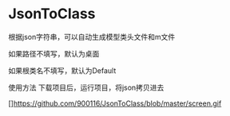 # JsonToClass

根据json字符串，可以自动生成模型类头文件和m文件

如果路径不填写，默认为桌面

如果根类名不填写，默认为Default

使用方法
下载项目后，运行项目，将json拷贝进去

[]https://github.com/900116/JsonToClass/blob/master/screen.gif
